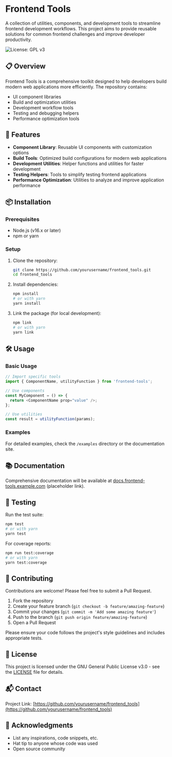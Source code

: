 # Frontend Tools

A collection of utilities, components, and development tools to streamline frontend development workflows. This project aims to provide reusable solutions for common frontend challenges and improve developer productivity.

![License: GPL v3](https://img.shields.io/badge/License-GPLv3-blue.svg)

## 📋 Overview

Frontend Tools is a comprehensive toolkit designed to help developers build modern web applications more efficiently. The repository contains:

- UI component libraries
- Build and optimization utilities
- Development workflow tools
- Testing and debugging helpers
- Performance optimization tools

## 🚀 Features

- **Component Library**: Reusable UI components with customization options
- **Build Tools**: Optimized build configurations for modern web applications
- **Development Utilities**: Helper functions and utilities for faster development
- **Testing Helpers**: Tools to simplify testing frontend applications
- **Performance Optimization**: Utilities to analyze and improve application performance

## 📦 Installation

### Prerequisites

- Node.js (v16.x or later)
- npm or yarn

### Setup

1. Clone the repository:
   ```bash
   git clone https://github.com/yourusername/frontend_tools.git
   cd frontend_tools
   ```

2. Install dependencies:
   ```bash
   npm install
   # or with yarn
   yarn install
   ```

3. Link the package (for local development):
   ```bash
   npm link
   # or with yarn
   yarn link
   ```

## 🛠️ Usage

### Basic Usage

```javascript
// Import specific tools
import { ComponentName, utilityFunction } from 'frontend-tools';

// Use components
const MyComponent = () => {
  return <ComponentName prop="value" />;
};

// Use utilities
const result = utilityFunction(params);
```

### Examples

For detailed examples, check the `/examples` directory or the documentation site.

## 📚 Documentation

Comprehensive documentation will be available at [docs.frontend-tools.example.com](https://docs.frontend-tools.example.com) (placeholder link).

## 🧪 Testing

Run the test suite:

```bash
npm test
# or with yarn
yarn test
```

For coverage reports:

```bash
npm run test:coverage
# or with yarn
yarn test:coverage
```

## 🤝 Contributing

Contributions are welcome! Please feel free to submit a Pull Request.

1. Fork the repository
2. Create your feature branch (`git checkout -b feature/amazing-feature`)
3. Commit your changes (`git commit -m 'Add some amazing feature'`)
4. Push to the branch (`git push origin feature/amazing-feature`)
5. Open a Pull Request

Please ensure your code follows the project's style guidelines and includes appropriate tests.

## 📄 License

This project is licensed under the GNU General Public License v3.0 - see the [LICENSE](LICENSE) file for details.

## 📬 Contact

Project Link: [https://github.com/yourusername/frontend_tools](https://github.com/yourusername/frontend_tools)

## 🙏 Acknowledgments

- List any inspirations, code snippets, etc.
- Hat tip to anyone whose code was used
- Open source community

